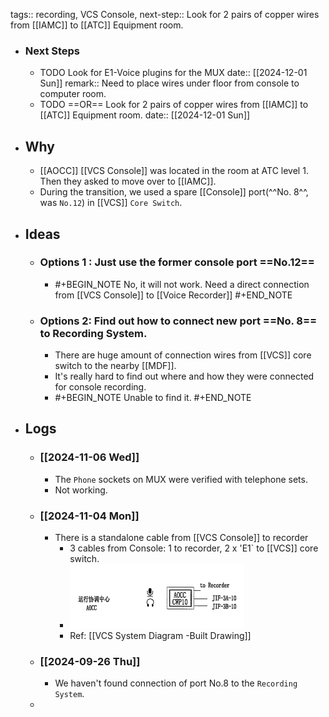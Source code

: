 tags:: recording, VCS Console,
next-step:: Look for 2 pairs of copper wires from [[IAMC]] to [[ATC]] Equipment room.

- ### Next Steps
	- TODO Look for E1-Voice plugins for the MUX
	  date:: [[2024-12-01 Sun]]
	  remark:: Need to place wires under floor from console to computer room.
	- TODO ==OR== Look for 2 pairs of copper wires from [[IAMC]] to [[ATC]] Equipment room.
	  date:: [[2024-12-01 Sun]]
- ## Why
	- [[AOCC]] [[VCS Console]] was located in the room at ATC level 1. Then they asked to move over to [[IAMC]].
	- During the transition, we used a spare [[Console]] port(^^No. 8^^, was `No.12`) in [[VCS]] `Core Switch`.
- ## Ideas
	- ### Options 1 : Just use the former console port ==No.12==
		- #+BEGIN_NOTE
		  No, it will not work. Need a direct connection from [[VCS Console]] to [[Voice Recorder]] 
		  #+END_NOTE
	- ### Options 2: Find out how to connect new port ==No. 8== to Recording System.
		- There are huge amount of connection wires from [[VCS]] core switch to the nearby [[MDF]].
		- It's really hard to find out where and how they were connected for console recording.
		- #+BEGIN_NOTE
		  Unable to find it.
		  #+END_NOTE
- ## Logs
	- ### [[2024-11-06 Wed]]
		- The `Phone` sockets on MUX were verified with telephone sets.
		- Not working.
	- ### [[2024-11-04 Mon]]
		- There is a standalone cable from [[VCS Console]] to recorder
			- 3 cables from Console: 1 to recorder, 2 x 'E1` to [[VCS]] core switch.
			- ![VCS Console connections.png](../assets/VCS_Console_connections_1730778353525_0.png)
			- Ref: [[VCS System Diagram -Built Drawing]]
	- ### [[2024-09-26 Thu]]
		- We haven't found connection of port No.8 to the  `Recording System`.
	-
